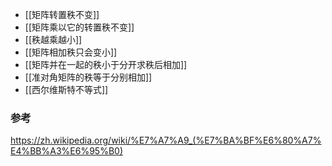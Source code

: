 - [[矩阵转置秩不变]]
- [[矩阵乘以它的转置秩不变]]
- [[秩越乘越小]]
- [[矩阵相加秩只会变小]]
- [[矩阵并在一起的秩小于分开求秩后相加]]
- [[准对角矩阵的秩等于分别相加]]
- [[西尔维斯特不等式]]

### 参考

https://zh.wikipedia.org/wiki/%E7%A7%A9_(%E7%BA%BF%E6%80%A7%E4%BB%A3%E6%95%B0)
